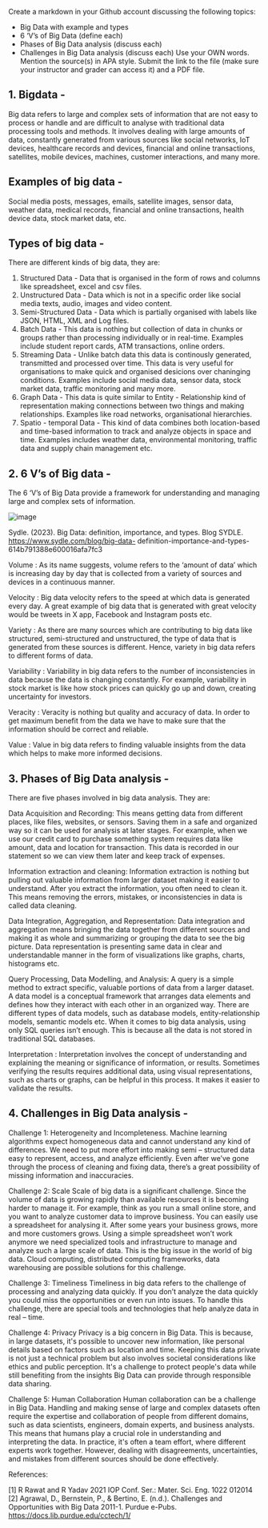 Create a markdown in your Github account discussing the following topics:
- Big Data with example and types
- 6 ‘V’s of Big Data (define each)
- Phases of Big Data analysis (discuss each)
- Challenges in Big Data analysis (discuss each)
Use your OWN words. Mention the source(s) in APA style.
Submit the link to the file (make sure your instructor and grader can access it) and a PDF file.

## 1. Bigdata -
   
Big data refers to large and complex sets of information that are not easy to process or handle and are difficult to analyse with traditional data processing tools and methods. It involves dealing with large amounts of data, constantly generated from various sources like social networks, IoT devices, healthcare records and devices, financial and online transactions, satellites, mobile devices, machines, customer interactions, and many more.

## Examples of big data -
Social media posts, messages, emails, satellite images, sensor data, weather data, medical records, financial and online transactions, health device data, stock market data, etc.

## Types of big data -

There are different kinds of big data, they are:
1. Structured Data - Data that is organised in the form of rows and columns like spreadsheet, excel and csv files.
2. Unstructured Data - Data which is not in a specific order like social media texts, audio, images and video content.
3. Semi-Structured Data - Data which is partially organised with labels like JSON, HTML, XML and Log files.
4. Batch Data - This data is nothing but collection of data in chunks or groups rather than processing individually or in real-time. Examples include student report cards, ATM transactions, online orders.
5. Streaming Data - Unlike batch data this data is continously generated, transmitted and processed over time. This data is very useful for organisations to make quick and organised desicions over chaninging conditions. Examples include social media data, sensor data, stock market data, traffic monitoring and many more.
6. Graph Data - This data is quite similar to Entity - Relationship kind of representation making connections between two things and making relationships. Examples like road networks, organisational hierarchies.
7. Spatio - temporal Data - This kind of data combines both location-based and time-based information to track and analyze objects in space and time. Examples includes weather data, environmental monitoring, traffic data and supply chain management etc.

## 2. 6 V’s of Big data -

The 6 ‘V’s of Big Data provide a framework for understanding and managing large and complex sets of information. 

![image](https://github.com/Akhilmothe/Big-Data/assets/114513479/153ea49a-ab15-4911-9a8d-ca939ba98a02)


 Sydle. (2023). Big Data: definition, importance, and types. Blog SYDLE. https://www.sydle.com/blog/big-data-	definition-importance-and-types-614b791388e600016afa7fc3


Volume : As its name suggests, volume refers to the ‘amount of data’ which is increasing day by day that is collected from a variety of sources and devices in a continuous manner.

Velocity : Big data velocity refers to the speed at which data is generated every day. A great example of big data that is generated with great velocity would be tweets in X app, Facebook and 	Instagram posts etc.

Variety : As there are many sources which are contributing to big data like structured, semi-structured and unstructured, the type of data that is generated from these sources is different. Hence, variety in big data refers to different forms of data.

Variability : Variability in big data refers to the number of inconsistencies in data because the data is changing constantly. For example, variability in stock market is like how stock prices can quickly go up and down, creating uncertainty for investors.

Veracity : Veracity is nothing but quality and accuracy of data. In order to get maximum benefit from the data we have to make sure that the information should be correct and reliable.

Value : Value in big data refers to finding valuable insights from the data which helps to make more informed decisions. 

## 3. Phases of Big Data analysis -

There are five phases involved in big data analysis. They are:

Data Acquisition and Recording: This means getting data from different places, like files, websites, or sensors. Saving them in a safe and organized way so it can be used for analysis at later stages. For example, when we use our credit card to purchase something system requires data like amount, data and location for transaction. This data is recorded in our statement so we can view them later and keep track of expenses.

Information extraction and cleaning: Information extraction is nothing but pulling out valuable information from larger dataset making it easier to understand. After you extract the information, you often need to clean it. This means removing the errors, mistakes, or inconsistencies in data is called data cleaning.

Data Integration, Aggregation, and Representation: Data integration and aggregation means bringing the data together from different sources and making it as whole and summarizing or grouping the data to see the big picture. Data representation is presenting same data in clear and understandable manner in the form of visualizations like graphs, charts, histograms etc.

Query Processing, Data Modelling, and Analysis: A query is a simple method to extract specific, valuable portions of data from a larger dataset. 	A data model is a conceptual framework that arranges data elements and defines how they interact with each other in an organized way. There are different types of data models, such as database models, entity-relationship models, semantic models etc. When it comes to big data analysis, using only SQL queries isn’t enough. This is because all the data is not stored in traditional SQL databases.

Interpretation : Interpretation involves the concept of understanding and explaining the meaning or significance of information, or results. Sometimes verifying the results requires additional data, using visual representations, such as charts or graphs, can be helpful in this process. It makes it easier to validate the results.

## 4. Challenges in Big Data analysis -

Challenge 1: Heterogeneity and Incompleteness.
Machine learning algorithms expect homogeneous data and cannot understand any kind of differences. We need to put more effort into making semi – structured data easy to represent, access, and analyze efficiently. Even after we’ve gone through the process of cleaning and fixing data, there’s a great possibility of missing information and inaccuracies.

Challenge 2: Scale
Scale of big data is a significant challenge. Since the volume of data is growing rapidly than available resources it is becoming harder to manage it. For example, think as you run a small online store, and you want to analyze customer data to improve business. You can easily use a spreadsheet for analysing it. After some years your business grows, more and more customers grows. Using a simple spreadsheet won’t work anymore we need specialized tools and infrastructure to manage and analyze such a large scale of data. This is the big issue in the world of big data. Cloud computing, distributed computing frameworks, data warehousing are possible solutions for this challenge.

Challenge 3: Timeliness
Timeliness in big data refers to the challenge of processing and analyzing data quickly. If you don’t analyze the data quickly you could miss the opportunities or even run into issues. To handle this challenge, there are special tools and technologies that help analyze data in real – time.

Challenge 4: Privacy
Privacy is a big concern in Big Data. This is because, in large datasets, it's possible to uncover new information, like personal details based on factors such as location and time. Keeping this data private is not just a technical problem but also involves societal considerations like ethics and public perception. It's a challenge to protect people's data while still benefiting from the insights Big Data can provide through responsible data sharing. 

Challenge 5: Human Collaboration
Human collaboration can be a challenge in Big Data. Handling and making sense of large and complex datasets often require the expertise and collaboration of people from different domains, such as data scientists, engineers, domain experts, and business analysts. This means that humans play a crucial role in understanding and interpreting the data. In practice, it's often a team effort, where different experts work together. However, dealing with disagreements, uncertainties, and mistakes from different sources should be done effectively.

References:

[1] R Rawat and R Yadav 2021 IOP Conf. Ser.: Mater. Sci. Eng. 1022 012014 
[2] Agrawal, D., Bernstein, P., &amp; Bertino, E. (n.d.). Challenges and Opportunities with Big Data 2011-1. Purdue e-Pubs. https://docs.lib.purdue.edu/cctech/1/ 


   

